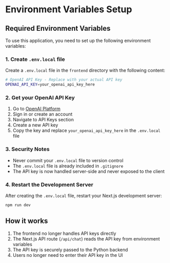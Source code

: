 # Environment Variables Setup

## Required Environment Variables

To use this application, you need to set up the following environment variables:

### 1. Create `.env.local` file

Create a `.env.local` file in the `frontend` directory with the following content:

```bash
# OpenAI API Key - Replace with your actual API key
OPENAI_API_KEY=your_openai_api_key_here
```

### 2. Get your OpenAI API Key

1. Go to [OpenAI Platform](https://platform.openai.com/)
2. Sign in or create an account
3. Navigate to API Keys section
4. Create a new API key
5. Copy the key and replace `your_openai_api_key_here` in the `.env.local` file

### 3. Security Notes

- Never commit your `.env.local` file to version control
- The `.env.local` file is already included in `.gitignore`
- The API key is now handled server-side and never exposed to the client

### 4. Restart the Development Server

After creating the `.env.local` file, restart your Next.js development server:

```bash
npm run dev
```

## How it works

1. The frontend no longer handles API keys directly
2. The Next.js API route (`/api/chat`) reads the API key from environment variables
3. The API key is securely passed to the Python backend
4. Users no longer need to enter their API key in the UI
